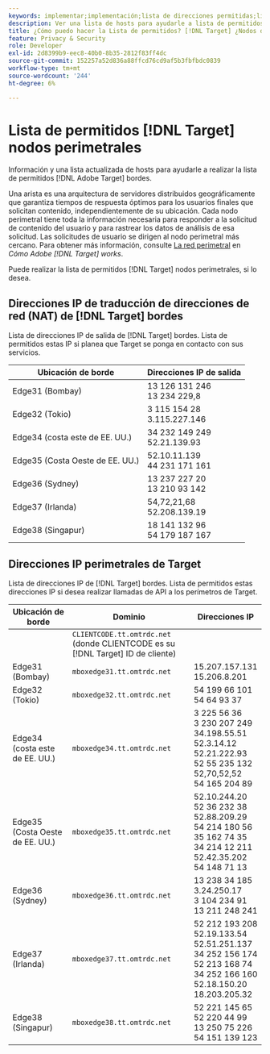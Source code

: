 ```yaml
---
keywords: implementar;implementación;lista de direcciones permitidas;lista de direcciones permitidas;lista de permitidos;lista de permitidos;borde;bordes
description: Ver una lista de hosts para ayudarle a lista de permitidos del Adobe [!DNL Target] bordes (nodos de servidores distribuidos geográficamente que aseguran tiempos de respuesta óptimos para los usuarios finales).
title: ¿Cómo puedo hacer la Lista de permitidos? [!DNL Target] ¿Nodos de Edge?
feature: Privacy & Security
role: Developer
exl-id: 2d8399b9-eec8-40b0-8b35-2812f83ff4dc
source-git-commit: 152257a52d836a88ffcd76cd9af5b3fbfbdc0839
workflow-type: tm+mt
source-wordcount: '244'
ht-degree: 6%

---
```


# Lista de permitidos [!DNL Target] nodos perimetrales

Información y una lista actualizada de hosts para ayudarle a realizar la lista de permitidos [!DNL Adobe Target] bordes.

Una arista es una arquitectura de servidores distribuidos geográficamente que garantiza tiempos de respuesta óptimos para los usuarios finales que solicitan contenido, independientemente de su ubicación. Cada nodo perimetral tiene toda la información necesaria para responder a la solicitud de contenido del usuario y para rastrear los datos de análisis de esa solicitud. Las solicitudes de usuario se dirigen al nodo perimetral más cercano. Para obtener más información, consulte [La red perimetral](/help/main/c-intro/how-target-works.md#concept_0AE2ED8E9DE64288A8B30FCBF1040934) en *Cómo Adobe [!DNL Target] works*.

Puede realizar la lista de permitidos [!DNL Target] nodos perimetrales, si lo desea.

## Direcciones IP de traducción de direcciones de red (NAT) de [!DNL Target] bordes

Lista de direcciones IP de salida de [!DNL Target] bordes. Lista de permitidos estas IP si planea que Target se ponga en contacto con sus servicios.

| Ubicación de borde | Direcciones IP de salida |
| --- | --- |
| Edge31 (Bombay) | 13 126 131 246<br>13 234 229,8 |
| Edge32 (Tokio) | 3 115 154 28<br>3.115.227.146 |
| Edge34 (costa este de EE. UU.) | 34 232 149 249<br>52.21.139.93 |
| Edge35 (Costa Oeste de EE. UU.) | 52.10.11.139<br>44 231 171 161 |
| Edge36 (Sydney) | 13 237 227 20<br>13 210 93 142 |
| Edge37 (Irlanda) | 54,72,21,68<br>52.208.139.19 |
| Edge38 (Singapur) | 18 141 132 96<br>54 179 187 167 |

## Direcciones IP perimetrales de Target

Lista de direcciones IP de [!DNL Target] bordes. Lista de permitidos estas direcciones IP si desea realizar llamadas de API a los perímetros de Target.

| Ubicación de borde | Dominio | Direcciones IP |
| --- | --- | --- |
|  | `CLIENTCODE.tt.omtrdc.net`<br>(donde CLIENTCODE es su [!DNL Target] ID de cliente) |  |
| Edge31 (Bombay) | `mboxedge31.tt.omtrdc.net` | 15.207.157.131<br>15.206.8.201 |
| Edge32 (Tokio) | `mboxedge32.tt.omtrdc.net` | 54 199 66 101<br>54 64 93 37 |
| Edge34 (costa este de EE. UU.) | `mboxedge34.tt.omtrdc.net` | 3 225 56 36<br>3 230 207 249<br>34.198.55.51<br>52.3.14.12<br>52.21.222.93<br>52 55 235 132<br>52,70,52,52<br>54 165 204 89 |
| Edge35 (Costa Oeste de EE. UU.) | `mboxedge35.tt.omtrdc.net` | 52.10.244.20<br>52 36 232 38<br>52.88.209.29<br>54 214 180 56<br>35 162 74 35<br>34 214 12 211<br>52.42.35.202<br>54 148 71 13 |
| Edge36 (Sydney) | `mboxedge36.tt.omtrdc.net` | 13 238 34 185<br>3.24.250.17<br>3 104 234 91<br>13 211 248 241 |
| Edge37 (Irlanda) | `mboxedge37.tt.omtrdc.net` | 52 212 193 208<br>52.19.133.54<br>52.51.251.137<br>34 252 156 174<br>52 213 168 74<br>34 252 166 160<br>52.18.150.20<br>18.203.205.32 |
| Edge38 (Singapur) | `mboxedge38.tt.omtrdc.net` | 52 221 145 65<br>52 220 44 99<br>13 250 75 226<br>54 151 139 123 |
